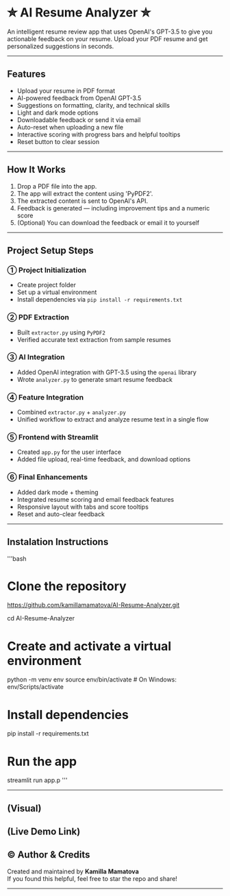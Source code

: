 # ✮ AI Resume Analyzer ✮

An intelligent resume review app that uses OpenAI's GPT-3.5 to give you actionable feedback on your resume. Upload your PDF resume and get personalized suggestions in seconds.

---

## Features

- Upload your resume in PDF format
- AI-powered feedback from OpenAI GPT-3.5
- Suggestions on formatting, clarity, and technical skills
- Light and dark mode options
- Downloadable feedback or send it via email
- Auto-reset when uploading a new file
- Interactive scoring with progress bars and helpful tooltips
- Reset button to clear session

---

## How It Works

1. Drop a PDF file into the app.
2. The app will extract the content using 'PyPDF2'.
3. The extracted content is sent to OpenAI's API.
4. Feedback is generated — including improvement tips and a numeric score
5. (Optional) You can download the feedback or email it to yourself

---

## Project Setup Steps

### ① Project Initialization
- Create project folder
- Set up a virtual environment
- Install dependencies via `pip install -r requirements.txt`

### ② PDF Extraction
- Built `extractor.py` using `PyPDF2`
- Verified accurate text extraction from sample resumes

### ③ AI Integration
- Added OpenAI integration with GPT-3.5 using the `openai` library
- Wrote `analyzer.py` to generate smart resume feedback

### ④ Feature Integration
- Combined `extractor.py` + `analyzer.py`
- Unified workflow to extract and analyze resume text in a single flow

### ⑤ Frontend with Streamlit
- Created `app.py` for the user interface
- Added file upload, real-time feedback, and download options

### ⑥ Final Enhancements
- Added dark mode + theming
- Integrated resume scoring and email feedback features
- Responsive layout with tabs and score tooltips
- Reset and auto-clear feedback

---

## Instalation Instructions
'''bash
# Clone the repository
https://github.com/kamillamamatova/AI-Resume-Analyzer.git

cd AI-Resume-Analyzer

# Create and activate a virtual environment
python -m venv env
source env/bin/activate # On Windows: env/Scripts/activate

# Install dependencies
pip install -r requirements.txt

# Run the app
streamlit run app.p
'''

---

## (Visual)

## (Live Demo Link)

## © Author & Credits
Created and maintained by **Kamilla Mamatova**  
If you found this helpful, feel free to star the repo and share!

---
